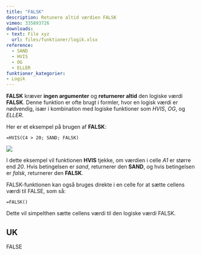 ```yaml
---
title: "FALSK"
description: Retunere altid værdien FALSK
vimeo: 335893726
downloads: 
- text: File xyz
  url: files/funktioner/logik.xlsx
reference: 
  - SAND
  - HVIS
  - OG
  - ELLER
funktioner_kategorier:
- Logik
---
```


**FALSK** kræver **ingen argumenter** og **returnerer altid** den logiske værdi **FALSK**. Denne funktion er ofte brugt i formler, hvor en logisk værdi er nødvendig, især i kombination med logiske funktioner som *HVIS*, *OG*, og *ELLER*.

<!--more-->

Her er et eksempel på brugen af **FALSK**:

    =HVIS(C4 > 20; SAND; FALSK)

![](/image/falsk.jpg)

I dette eksempel vil funktionen **HVIS** tjekke, om værdien i celle *A1* er større end *20*. Hvis betingelsen er *sand*, returnerer den **SAND**, og hvis betingelsen er *falsk*, returnerer den **FALSK**.

FALSK-funktionen kan også bruges direkte i en celle for at sætte cellens værdi til FALSE, som så:

    =FALSK()

Dette vil simpelthen sætte cellens værdi til den logiske værdi FALSK.

## UK
FALSE